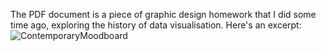 The PDF document is a piece of graphic design homework that I did some time ago, exploring the history of data visualisation. Here's an excerpt:
![ContemporaryMoodboard](https://github.com/aloysius109/DataVisualisation-GraphicDesign/assets/92214796/a898b10e-307f-490f-946a-4142969efdf5)
